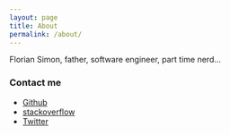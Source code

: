 ```yaml
---
layout: page
title: About
permalink: /about/
---
```


Florian Simon, father, software engineer, part time nerd...  

### Contact me

* [Github](https://github.com/vermluh)  
* [stackoverflow](http://stackoverflow.com/users/4090677/verm-luh)  
* [Twitter](https://twitter.com/vermluh)  

